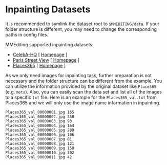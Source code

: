 # Inpainting Datasets

It is recommended to symlink the dataset root to `$MMEDITING/data`. If your folder structure is different, you may need to change the corresponding paths in config files.

MMEditing supported inpainting datasets:

- [CelebA-HQ](celeba-hq/README.md) \[ [Homepage](https://github.com/tkarras/progressive_growing_of_gans#preparing-datasets-for-training) \]
- [Paris Street View](paris-street-view/README.md) \[ [Homepage](https://github.com/pathak22/context-encoder/issues/24) \]
- [Places365](places365/README.md) \[ [Homepage](http://places2.csail.mit.edu/) \]

As we only need images for inpainting task, further preparation is not necessary and the folder structure can be different from the example. You can utilize the information provided by the original dataset like `Place365` (e.g. `meta`). Also, you can easily scan the data set and list all of the images to a specific `txt` file. Here is an example for the `Places365_val.txt` from Places365 and we will only use the image name information in inpainting.

```
Places365_val_00000001.jpg 165
Places365_val_00000002.jpg 358
Places365_val_00000003.jpg 93
Places365_val_00000004.jpg 164
Places365_val_00000005.jpg 289
Places365_val_00000006.jpg 106
Places365_val_00000007.jpg 81
Places365_val_00000008.jpg 121
Places365_val_00000009.jpg 150
Places365_val_00000010.jpg 302
Places365_val_00000011.jpg 42
```
